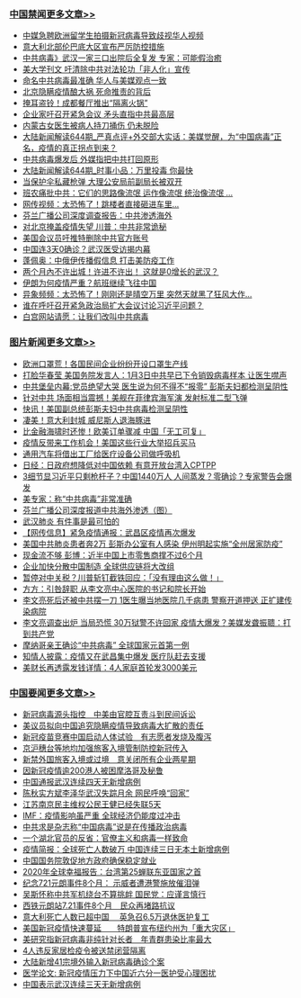 <div class="catlist">
<h3><a href="https://github.com/fqnews/bnews/blob/master/cbnews/" target="_blank">中国禁闻</a><span><a href="https://github.com/fqnews/bnews/blob/master/cbnews/" target="_blank" rel="nofollow">更多文章>></a></span></h3>
<ul>
<li><a href="https://github.com/fqnews/bnews/blob/master/cbnews/20200322/1298399.md" target="_blank">中媒急聘欧洲留学生拍摄新冠病毒导致歧视华人视频</a></li>


<li><a href="https://github.com/fqnews/bnews/blob/master/cbnews/20200322/1298393.md" target="_blank">意大利北部伦巴底大区宣布严厉防控措施</a></li>


<li><a href="https://github.com/fqnews/bnews/blob/master/cbnews/20200322/1298360.md" target="_blank">中共病毒》武汉一家三口出院后全复发 专家：可能假治癒</a></li>


<li><a href="https://github.com/fqnews/bnews/blob/master/comments/20200322/1298176.md" target="_blank">美大学刊文 吁清除中共对法轮功「非人化」宣传</a></li>


<li><a href="https://github.com/fqnews/bnews/blob/master/cbnews/20200322/1298229.md" target="_blank">命名中共病毒最准确 华人与美媒观点一致</a></li>


<li><a href="https://github.com/fqnews/bnews/blob/master/cbnews/20200322/1298228.md" target="_blank">北京隐瞒疫情酿大祸 死命推责的背后</a></li>


<li><a href="https://github.com/fqnews/bnews/blob/master/cbnews/20200322/1298227.md" target="_blank">掩耳盗铃！成都餐厅推出“隔离火锅”</a></li>


<li><a href="https://github.com/fqnews/bnews/blob/master/cbnews/20200322/1298226.md" target="_blank">企业家吁召开紧急会议 矛头直指中共最高层</a></li>


<li><a href="https://github.com/fqnews/bnews/blob/master/cbnews/20200322/1298225.md" target="_blank">内蒙古女医生被病人持刀捅伤 仍未脱险</a></li>


<li><a href="https://github.com/fqnews/bnews/blob/master/cbnews/20200322/1298218.md" target="_blank">大陆新闻解读644期_严真点评+外交部大实话：美媒觉醒，为“中国病毒”正名，疫情的真正拐点到来？</a></li>


<li><a href="https://github.com/fqnews/bnews/blob/master/cbnews/20200322/1298213.md" target="_blank">中共病毒爆发后 外媒指把中共打回原形</a></li>


<li><a href="https://github.com/fqnews/bnews/blob/master/cbnews/20200322/1298208.md" target="_blank">大陆新闻解读644期_时事小品：万里投毒 你最快</a></li>


<li><a href="https://github.com/fqnews/bnews/blob/master/cbnews/20200322/1298204.md" target="_blank">当保护伞私藏枪弹 大理公安局前副局长被双开</a></li>


<li><a href="https://github.com/fqnews/bnews/blob/master/cbnews/20200322/1298203.md" target="_blank">班农痛批中共：它们的思路像流氓 运作像流氓 统治像流氓 …</a></li>


<li><a href="https://github.com/fqnews/bnews/blob/master/cbnews/20200322/1298202.md" target="_blank">网传视频：太恐怖了！跳楼者直接砸进车里…</a></li>


<li><a href="https://github.com/fqnews/bnews/blob/master/cbnews/20200322/1298191.md" target="_blank">芬兰广播公司深度调查报告：中共渗透海外</a></li>


<li><a href="https://github.com/fqnews/bnews/blob/master/cbnews/20200322/1298190.md" target="_blank">对北京掩盖疫情失望 川普：中共非常诡秘</a></li>


<li><a href="https://github.com/fqnews/bnews/blob/master/cbnews/20200322/1298178.md" target="_blank">美国会议员吁推特删除中共官方账号</a></li>


<li><a href="https://github.com/fqnews/bnews/blob/master/cbnews/20200322/1298177.md" target="_blank">中国连3天0确诊？武汉医受访揭内幕</a></li>


<li><a href="https://github.com/fqnews/bnews/blob/master/cbnews/20200322/1298149.md" target="_blank">蓬佩奥：中俄伊传播假信息 打击美防疫工作</a></li>


<li><a href="https://github.com/fqnews/bnews/blob/master/cbnews/20200322/1298148.md" target="_blank">两个月內不许出城！许进不许出！ 这就是0增长的武汉？</a></li>


<li><a href="https://github.com/fqnews/bnews/blob/master/cbnews/20200322/1298147.md" target="_blank">伊朗为何疫情严重？航班继续飞往中国</a></li>


<li><a href="https://github.com/fqnews/bnews/blob/master/cbnews/20200322/1298146.md" target="_blank">异象频频：太恐怖了！刚刚还是晴空万里 突然天就黑了狂风大作…</a></li>


<li><a href="https://github.com/fqnews/bnews/blob/master/cbnews/20200322/1298144.md" target="_blank">谁在呼吁召开紧急政治局扩大会议讨论习近平问题？</a></li>


<li><a href="https://github.com/fqnews/bnews/blob/master/cbnews/20200322/1298084.md" target="_blank">白宫网站请愿：让我们改叫中共病毒</a></li>



</ul>
</div>
<div class="catlist">
<h3><a href="https://github.com/fqnews/bnews/blob/master/topimagenews/" target="_blank">图片新闻</a><span><a href="https://github.com/fqnews/bnews/blob/master/topimagenews/" target="_blank" rel="nofollow">更多文章>></a></span></h3>
<ul>
<li><a href="https://github.com/fqnews/bnews/blob/master/topimagenews/20200322/1298400.md" target="_blank">欧洲口罩荒！各国民间企业纷纷开设口罩生产线</a></li>


<li><a href="https://github.com/fqnews/bnews/blob/master/topimagenews/20200322/1298376.md" target="_blank">打脸华春莹 美国务院发言人：1月3日中共早已下令销毁病毒样本 让医生噤声</a></li>


<li><a href="https://github.com/fqnews/bnews/blob/master/topimagenews/20200322/1298247.md" target="_blank">中共堡垒内幕:党员绝望大哭 医生说为何不得不“报零” 彭斯夫妇都检测呈阴性</a></li>


<li><a href="https://github.com/fqnews/bnews/blob/master/topimagenews/20200322/1298236.md" target="_blank">针对中共 场面相当震撼！美舰在菲律宾海军演 发射标准二型飞弹</a></li>


<li><a href="https://github.com/fqnews/bnews/blob/master/topimagenews/20200322/1298145.md" target="_blank">快讯！美国副总统彭斯夫妇中共病毒检测呈阴性</a></li>


<li><a href="https://github.com/fqnews/bnews/blob/master/topimagenews/20200322/1298052.md" target="_blank">凄美！意大利封城 威尼斯人退海豚进</a></li>


<li><a href="https://github.com/fqnews/bnews/blob/master/topimagenews/20200322/1298011.md" target="_blank">比金融海啸时还惨！欧美订单骤减 中国「无工可复」</a></li>


<li><a href="https://github.com/fqnews/bnews/blob/master/topimagenews/20200322/1297908.md" target="_blank">疫情反带来工作机会！美国这些行业大举招兵买马</a></li>


<li><a href="https://github.com/fqnews/bnews/blob/master/topimagenews/20200321/1297882.md" target="_blank">通用汽车将借出工厂给医疗设备公司做呼吸机</a></li>


<li><a href="https://github.com/fqnews/bnews/blob/master/topimagenews/20200321/1297881.md" target="_blank">日经：日政府想降低对中国依赖 有意开放台湾入CPTPP</a></li>


<li><a href="https://github.com/fqnews/bnews/blob/master/topimagenews/20200321/1297836.md" target="_blank">3细节显习近平只剩枪杆子？中国1440万人 人间蒸发？零确诊？专家警告会爆发</a></li>


<li><a href="https://github.com/fqnews/bnews/blob/master/comments/20200321/1297635.md" target="_blank">美专家：称“中共病毒”非常准确</a></li>


<li><a href="https://github.com/fqnews/bnews/blob/master/comments/20200321/1297805.md" target="_blank">芬兰广播公司深度报道中共海外渗透（图）</a></li>


<li><a href="https://github.com/fqnews/bnews/blob/master/topimagenews/20200321/1297791.md" target="_blank">武汉肺炎 有件事是最可怕的</a></li>


<li><a href="https://github.com/fqnews/bnews/blob/master/topimagenews/20200321/1297747.md" target="_blank">【网传信息】紧急疫情通报：武昌区疫情再次爆发</a></li>


<li><a href="https://github.com/fqnews/bnews/blob/master/topimagenews/20200321/1297545.md" target="_blank">美国中共肺炎患者奔2万 彭斯办公室有人感染 伊州明起实施“全州居家防疫”</a></li>


<li><a href="https://github.com/fqnews/bnews/blob/master/topimagenews/20200321/1297345.md" target="_blank">现金流不够 彭博：近半中国上市零售商撑不过6个月</a></li>


<li><a href="https://github.com/fqnews/bnews/blob/master/topimagenews/20200321/1297344.md" target="_blank">企业加快分散中国制造 全球供应链将大改组</a></li>


<li><a href="https://github.com/fqnews/bnews/blob/master/topimagenews/20200321/1297337.md" target="_blank">暂停对中关税？川普斩钉截铁回应：「没有理由这么做！」</a></li>


<li><a href="https://github.com/fqnews/bnews/blob/master/topimagenews/20200320/1297317.md" target="_blank">方方：引咎辞职 从李文亮中心医院的书记和院长开始</a></li>


<li><a href="https://github.com/fqnews/bnews/blob/master/topimagenews/20200320/1297316.md" target="_blank">李文亮死后还被中共摆一刀 1医生曝当地医院几千病患 警察开道押送 正扩建传染病院</a></li>


<li><a href="https://github.com/fqnews/bnews/blob/master/topimagenews/20200320/1297157.md" target="_blank">李文亮调查出炉 当局恐慌 30万狱警不许回家 疫情大爆发？美媒发聋振聩：打到共产党</a></li>


<li><a href="https://github.com/fqnews/bnews/blob/master/topimagenews/20200320/1297144.md" target="_blank">摩纳哥亲王确诊“中共病毒” 全球国家元首第一例</a></li>


<li><a href="https://github.com/fqnews/bnews/blob/master/topimagenews/20200320/1297104.md" target="_blank">知情人披露：疫情又在武昌集中爆发 医疗队赶去支援</a></li>


<li><a href="https://github.com/fqnews/bnews/blob/master/topimagenews/20200320/1296975.md" target="_blank">美财长再透露发钱详情：4人家庭首轮发3000美元</a></li>



</ul>
</div>
<div class="catlist">
<h3><a href="https://github.com/fqnews/bnews/blob/master/headline/" target="_blank">中国要闻</a><span><a href="https://github.com/fqnews/bnews/blob/master/headline/" target="_blank" rel="nofollow">更多文章>></a></span></h3>
<ul>
<li><a href="https://github.com/fqnews/bnews/blob/master/headline/20200322/1298390.md" target="_blank">新冠病毒源头指控　中美由官腔互责斗到民间诉讼</a></li>


<li><a href="https://github.com/fqnews/bnews/blob/master/headline/20200322/1298389.md" target="_blank">美议员拟向中国追究隐瞒疫情导致病毒大扩散的责任</a></li>


<li><a href="https://github.com/fqnews/bnews/blob/master/headline/20200322/1298388.md" target="_blank">新冠疫苗竞赛中国启动人体试验　有志愿者发烧及腹泻</a></li>


<li><a href="https://github.com/fqnews/bnews/blob/master/headline/20200322/1298387.md" target="_blank">京沪穗台等地均加强旅客入境管制防控新冠传入</a></li>


<li><a href="https://github.com/fqnews/bnews/blob/master/headline/20200322/1298386.md" target="_blank">新禁外国旅客入境或过境　意关闭所有企业两星期</a></li>


<li><a href="https://github.com/fqnews/bnews/blob/master/headline/20200322/1298385.md" target="_blank">因新冠疫情逾200港人被困摩洛哥及秘鲁</a></li>


<li><a href="https://github.com/fqnews/bnews/blob/master/headline/20200322/1298325.md" target="_blank">中国通报武汉连续四天无新增病例</a></li>


<li><a href="https://github.com/fqnews/bnews/blob/master/headline/20200322/1297983.md" target="_blank">陈秋实方斌李泽华武汉失踪月余 网民呼唤“回家”</a></li>


<li><a href="https://github.com/fqnews/bnews/blob/master/headline/20200322/1297982.md" target="_blank">江苏南京民主维权公民王健已经失联5天</a></li>


<li><a href="https://github.com/fqnews/bnews/blob/master/headline/20200322/1297981.md" target="_blank">IMF：疫情影响虽严重 全球经济仍能度过冲击</a></li>


<li><a href="https://github.com/fqnews/bnews/blob/master/headline/20200322/1297980.md" target="_blank">中共求是杂志称“中国病毒”说是在传播政治病毒</a></li>


<li><a href="https://github.com/fqnews/bnews/blob/master/headline/20200322/1297919.md" target="_blank">一个湖北官员的反省：官僚主义和病毒一样致命</a></li>


<li><a href="https://github.com/fqnews/bnews/blob/master/headline/20200322/1297918.md" target="_blank">疫情简报：全球死亡人数破万 中国连续三日无本土新增病例</a></li>


<li><a href="https://github.com/fqnews/bnews/blob/master/headline/20200322/1297917.md" target="_blank">中国国务院敦促地方政府确保稳定就业</a></li>


<li><a href="https://github.com/fqnews/bnews/blob/master/headline/20200322/1297916.md" target="_blank">2020年全球幸福报告：台湾第25蝉联东亚国家之首</a></li>


<li><a href="https://github.com/fqnews/bnews/blob/master/headline/20200322/1297915.md" target="_blank">纪念721元朗事件8个月： 示威者遭港警施放催泪弹</a></li>


<li><a href="https://github.com/fqnews/bnews/blob/master/headline/20200322/1297914.md" target="_blank">吴斯怀称中共军机绕台不算挑衅 国民党：应谨言慎行</a></li>


<li><a href="https://github.com/fqnews/bnews/blob/master/headline/20200321/1297903.md" target="_blank">西铁元朗站7.21事件8个月　民众再堵路抗议</a></li>


<li><a href="https://github.com/fqnews/bnews/blob/master/headline/20200321/1297893.md" target="_blank">意大利死亡人数已超中国　  英急召6.5万退休医护复工</a></li>


<li><a href="https://github.com/fqnews/bnews/blob/master/headline/20200321/1297892.md" target="_blank">美国新冠疫情快速蔓延　　特朗普宣布纽约州为「重大灾区」</a></li>


<li><a href="https://github.com/fqnews/bnews/blob/master/headline/20200321/1297891.md" target="_blank">美研究指新冠病毒非纯针对长者　年青群患染比率最大</a></li>


<li><a href="https://github.com/fqnews/bnews/blob/master/headline/20200321/1297890.md" target="_blank">4人违反家居检疫令被送禁闭营隔离</a></li>


<li><a href="https://github.com/fqnews/bnews/blob/master/headline/20200321/1297889.md" target="_blank">大陆新增41宗境外输入新冠病毒确诊个案</a></li>


<li><a href="https://github.com/fqnews/bnews/blob/master/headline/20200321/1297888.md" target="_blank">医学论文: 新冠疫情压力下中国近六分一医护受心理困扰</a></li>


<li><a href="https://github.com/fqnews/bnews/blob/master/headline/20200321/1297837.md" target="_blank">中国表示武汉连续三天无新增病例</a></li>



</ul>
</div>